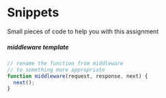 # Snippets

Small pieces of code to help you with this assignment

##### middleware template

```javascript
// rename the function from middleware
// to something more appropriate
function middleware(request, response, next) {
  next();
}
```
